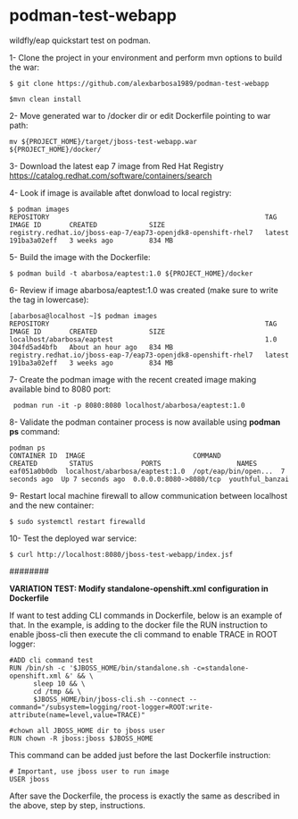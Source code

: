 # podman-test-webapp
wildfly/eap quickstart test on podman.

1- Clone the project in your environment and perform mvn options to build the war:

~~~
$ git clone https://github.com/alexbarbosa1989/podman-test-webapp

$mvn clean install
~~~

2- Move generated war to /docker dir or edit Dockerfile pointing to war path:
~~~
mv ${PROJECT_HOME}/target/jboss-test-webapp.war ${PROJECT_HOME}/docker/
~~~

3- Download the latest eap 7 image from Red Hat Registry https://catalog.redhat.com/software/containers/search

4- Look if image is available aftet donwload to local registry:

~~~
$ podman images
REPOSITORY                                                      TAG      IMAGE ID       CREATED             SIZE
registry.redhat.io/jboss-eap-7/eap73-openjdk8-openshift-rhel7   latest   191ba3a02eff   3 weeks ago         834 MB

~~~

5- Build the image with the Dockerfile:

~~~
$ podman build -t abarbosa/eaptest:1.0 ${PROJECT_HOME}/docker
~~~

6- Review if image abarbosa/eaptest:1.0 was created (make sure to write the tag in lowercase):

~~~
[abarbosa@localhost ~]$ podman images
REPOSITORY                                                      TAG      IMAGE ID       CREATED             SIZE
localhost/abarbosa/eaptest                                      1.0      304fd5ad4bfb   About an hour ago   834 MB
registry.redhat.io/jboss-eap-7/eap73-openjdk8-openshift-rhel7   latest   191ba3a02eff   3 weeks ago         834 MB

~~~

7- Create the podman image with the recent created image making available bind to 8080 port:

~~~
 podman run -it -p 8080:8080 localhost/abarbosa/eaptest:1.0
~~~

8- Validate the podman container process is now available using **podman ps** command:

~~~
podman ps
CONTAINER ID  IMAGE                           COMMAND               CREATED        STATUS            PORTS                   NAMES
eaf051a0b0db  localhost/abarbosa/eaptest:1.0  /opt/eap/bin/open...  7 seconds ago  Up 7 seconds ago  0.0.0.0:8080->8080/tcp  youthful_banzai
~~~

9- Restart local machine firewall to allow communication between localhost and the new container:

~~~
$ sudo systemctl restart firewalld
~~~

10- Test the deployed war service:

~~~
$ curl http://localhost:8080/jboss-test-webapp/index.jsf
~~~


########

**VARIATION TEST:  Modify standalone-openshift.xml configuration in Dockerfile**

If want to test adding CLI commands in Dockerfile, below is an example of that. In the example, is adding to the docker file the RUN instruction to enable jboss-cli then execute the cli command to enable TRACE in ROOT logger:

~~~
#ADD cli command test
RUN /bin/sh -c '$JBOSS_HOME/bin/standalone.sh -c=standalone-openshift.xml &' && \
      sleep 10 && \
      cd /tmp && \
      $JBOSS_HOME/bin/jboss-cli.sh --connect --command="/subsystem=logging/root-logger=ROOT:write-attribute(name=level,value=TRACE)"

#chown all JBOSS_HOME dir to jboss user
RUN chown -R jboss:jboss $JBOSS_HOME
~~~

This command can be added just before the last Dockerfile instruction:

~~~
# Important, use jboss user to run image
USER jboss
~~~

After save the Dockerfile, the process is exactly the same as described in the above, step by step, instructions.

